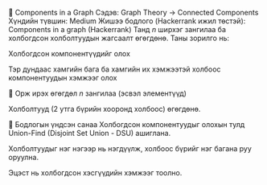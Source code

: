 🔗 Components in a Graph
Сэдэв: Graph Theory → Connected Components
Хүндийн түвшин: Medium
Жишээ бодлого (Hackerrank ижил төстэй): Components in a graph (Hackerrank)
Танд $n$ ширхэг зангилаа ба холбогдсон холболтуудын жагсаалт өгөгдөнө. Таны зорилго нь:

Холбогдсон компонентүүдийг олох

Тэр дундаас хамгийн бага ба хамгийн их хэмжээтэй холбоос компонентуудын хэмжээг олох

🧾 Орж ирэх өгөгдөл
$n$ зангилаа (эсвэл элементүүд)

Холболтууд (2 утга бүрийн хооронд холбоос) өгөгдөнө.

🧠 Бодлогын үндсэн санаа
Холбогдсон компонентуудыг олохын тулд Union-Find (Disjoint Set Union - DSU) ашиглана.

Холболтуудыг нэг нэгээр нь нэгдүүлж, холбоос бүрийг нэг багана руу оруулна.

Эцэст нь холбогдсон хэсгүүдийн хэмжээг тоолно.
